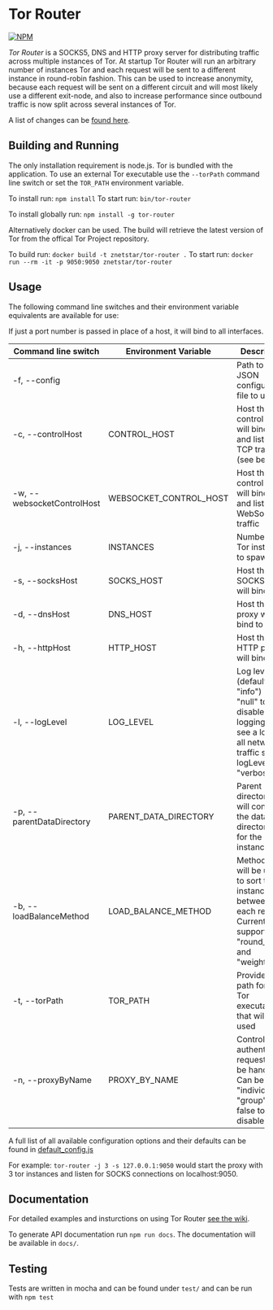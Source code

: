 # Tor Router

[![NPM](https://nodei.co/npm/tor-router.png)](https://nodei.co/npm/tor-router/)

*Tor Router* is a SOCKS5, DNS and HTTP proxy server for distributing traffic across multiple instances of Tor. At startup Tor Router will run an arbitrary number of instances Tor and each request will be sent to a different instance in round-robin fashion. This can be used to increase anonymity, because each request will be sent on a different circuit and will most likely use a different exit-node, and also to increase performance since outbound traffic is now split across several instances of Tor.

A list of changes can be [found here](https://github.com/znetstar/tor-router/blob/master/CHANGELOG.md).

## Building and Running

The only installation requirement is node.js. Tor is bundled with the application. To use an external Tor executable use the `--torPath` command line switch or set the `TOR_PATH` environment variable.

To install run: `npm install`
To start run: `bin/tor-router`

To install globally run: `npm install -g tor-router`

Alternatively docker can be used. The build will retrieve the latest version of Tor from the offical Tor Project repository.

To build run: `docker build -t znetstar/tor-router .`
To start run: `docker run --rm -it -p 9050:9050 znetstar/tor-router`

## Usage

The following command line switches and their environment variable equivalents are available for use:

If just a port number is passed in place of a host, it will bind to all interfaces.

|Command line switch|Environment Variable|Description|
|---------------------------|--------------------|-----------|
|-f, --config       		|                    |Path to a JSON configuration file to use|
|-c, --controlHost			|CONTROL_HOST        |Host the control server will bind to and listen for TCP traffic (see below)|
|-w, --websocketControlHost	|WEBSOCKET_CONTROL_HOST        |Host the control server will bind to and listen for WebSocket traffic|
|-j, --instances    		|INSTANCES           |Number of Tor instances to spawn|
|-s, --socksHost    		|SOCKS_HOST 		 |Host the SOCKS proxy will bind to|
|-d, --dnsHost				|DNS_HOST			 |Host the DNS proxy will bind to|
|-h, --httpHost     		|HTTP_HOST			 |Host the HTTP proxy will bind to|
|-l, --logLevel				|LOG_LEVEL			 |Log level (defaults to "info") set to "null" to disable logging. To see a log of all network traffic set logLevel to "verbose"|
|-p, --parentDataDirectory	|PARENT_DATA_DIRECTORY|Parent directory that will contain the data directories for the instances|
|-b, --loadBalanceMethod	|LOAD_BALANCE_METHOD |Method that will be used to sort the instances between each request. Currently supports "round_robin" and "weighted".	|
|-t, --torPath				|TOR_PATH			|Provide the path for the Tor executable that will be used| 
|-n, --proxyByName			|PROXY_BY_NAME		|Controls how authenticated requests will be handled. Can be set to "individual", "group" or false to disable|

A full list of all available configuration options and their defaults can be found in [default_config.js](https://github.com/znetstar/tor-router/blob/master/src/default_config.js)

For example: `tor-router -j 3 -s 127.0.0.1:9050` would start the proxy with 3 tor instances and listen for SOCKS connections on localhost:9050.

## Documentation

For detailed examples and insturctions on using Tor Router [see the wiki](https://github.com/znetstar/tor-router/wiki).

To generate API documentation run `npm run docs`. The documentation will be available in `docs/`. 

## Testing

Tests are written in mocha and can be found under `test/` and can be run with `npm test`